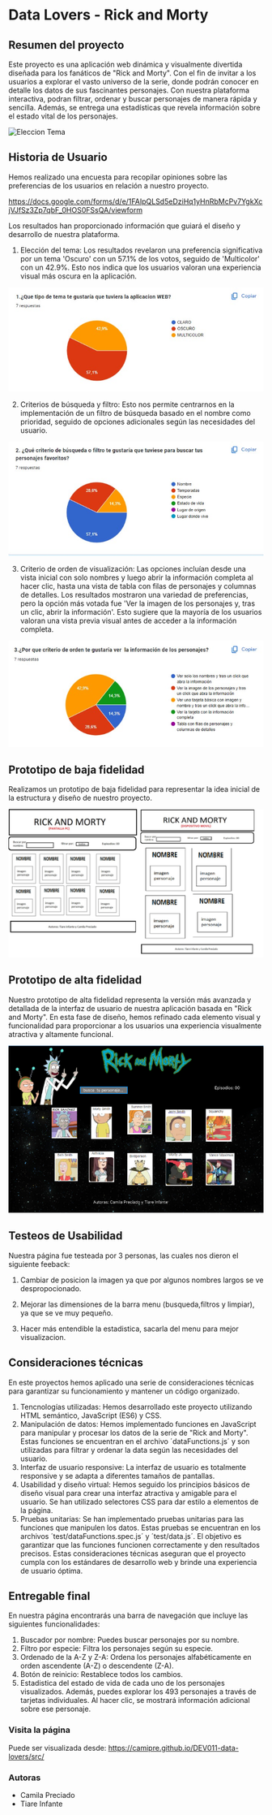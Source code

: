 # Data Lovers - Rick and Morty
## Resumen del proyecto
Este proyecto es una aplicación web dinámica y visualmente divertida diseñada para los fanáticos de "Rick and Morty". Con el fin de invitar a los usuarios a explorar el vasto universo de la serie, donde podrán conocer en detalle los datos de sus fascinantes personajes.
Con nuestra plataforma interactiva, podran filtrar, ordenar y buscar personajes de manera rápida y sencilla. Además, se entrega una estadísticas que revela información sobre el estado vital de los personajes.

![Eleccion Tema](./IMAGENES/pagina-rick-and-morty.gif)

## Historia de Usuario
Hemos realizado una encuesta para recopilar opiniones sobre las preferencias de los usuarios en relación a nuestro proyecto.

https://docs.google.com/forms/d/e/1FAIpQLSd5eDziHq1yHnRbMcPv7YgkXcjVJfSz3Zp7qbF_0HOS0FSsQA/viewform

Los resultados han proporcionado información que guiará el diseño y desarrollo de nuestra plataforma.

1. Elección del tema: Los resultados revelaron una preferencia significativa por un tema 'Oscuro' con un 57.1% de los votos, seguido de 'Multicolor' con un 42.9%. Esto nos indica que los usuarios valoran una experiencia visual más oscura en la aplicación.

![Eleccion Tema](./IMAGENES/respuesta1.jpg)

2. Criterios de búsqueda y filtro: Esto nos permite centrarnos en la implementación de un filtro de búsqueda basado en el nombre como prioridad, seguido de opciones adicionales según las necesidades del usuario.

![Eleccion busqueda y filtro](./IMAGENES/respuesta2.jpg)

3. Criterio de orden de visualización: Las opciones incluían desde una vista inicial con solo nombres y luego abrir la información completa al hacer clic, hasta una vista de tabla con filas de personajes y columnas de detalles. Los resultados mostraron una variedad de preferencias, pero la opción más votada fue 'Ver la imagen de los personajes y, tras un clic, abrir la información'. Esto sugiere que la mayoría de los usuarios valoran una vista previa visual antes de acceder a la información completa.

![orden de visualizacion](./IMAGENES/respuesta3.jpg)

## Prototipo de baja fidelidad
Realizamos un prototipo de baja fidelidad para representar la idea inicial de la estructura y diseño de nuestro proyecto.

![Prototipo de baja fidelidad](./IMAGENES/pantalla.jpg)


## Prototipo de alta fidelidad
Nuestro prototipo de alta fidelidad representa la versión más avanzada y detallada de la interfaz de usuario de nuestra aplicación basada en "Rick and Morty". En esta fase de diseño, hemos refinado cada elemento visual y funcionalidad para proporcionar a los usuarios una experiencia visualmente atractiva y altamente funcional.


![Prototipo de alta fidelidad](./IMAGENES/prototipoalta1.png)

## Testeos de Usabilidad

Nuestra página fue testeada por 3 personas, las cuales nos dieron el siguiente feeback:

1. Cambiar de posicion la imagen ya que por algunos nombres largos se ve despropocionado.

2. Mejorar las dimensiones de la barra menu (busqueda,filtros y limpiar), ya que se ve muy pequeño.

3. Hacer más entendible la estadistica, sacarla del menu para mejor visualizacion.

## Consideraciones técnicas
En este proyectos hemos aplicado una serie de consideraciones técnicas para garantizar su funcionamiento y mantener un código organizado.
1. Tencnologías utilizadas:
Hemos desarrollado este proyecto utilizando HTML semántico, JavaScript (ES6) y CSS.
2. Manipulación de datos:
Hemos implementado funciones en JavaScript para manipular y procesar los datos de la serie de "Rick and Morty". Estas funciones se encuentran en el archivo ´dataFunctions.js´ y son utilizadas para filtrar y ordenar la data según las necesidades del usuario.
3. Interfaz de usuario responsive:
La interfaz de usuario es totalmente responsive y se adapta a diferentes tamaños de pantallas.
4. Usabilidad y diseño virtual:
Hemos seguido los principios básicos de diseño visual para crear una interfaz atractiva y amigable para el usuario. Se han utilizado selectores CSS para dar estilo a elementos de la página.
5. Pruebas unitarias:
Se han implementado pruebas unitarias para las funciones que manipulen los datos. Estas pruebas se encuentran en los archivos ´test/dataFunctions.spec.js´ y ´test/data.js´. El objetivo es garantizar que las funciones funcionen correctamente y den resultados precisos.
Estas consideraciones técnicas aseguran que el proyecto cumpla con los estándares de desarrollo web y brinde una experiencia de usuario óptima.

## Entregable final

En nuestra página encontrarás una barra de navegación que incluye las siguientes funcionalidades:
1. Buscador por nombre: Puedes buscar personajes por su nombre.
2. Filtro por especie: Filtra los personajes según su especie.
3. Ordenado de la A-Z y Z-A: Ordena los personajes alfabéticamente en orden ascendente (A-Z) o descendente (Z-A).
4. Botón de reinicio: Restablece todos los cambios.
5. Estadistica del estado de vida de cada uno de los personajes visualizados.
Además, puedes explorar los 493 personajes a través de tarjetas individuales. Al hacer clic, se mostrará información adicional sobre ese personaje.

### Visita la página

Puede ser visualizada desde:
https://camipre.github.io/DEV011-data-lovers/src/


### Autoras
- Camila Preciado
- Tiare Infante
